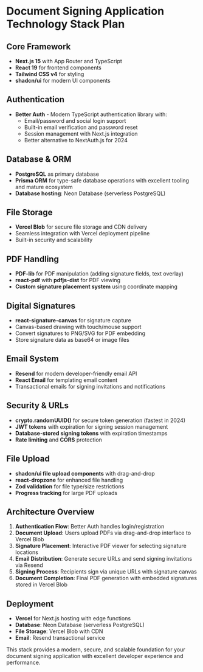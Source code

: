# Document Signing Application Technology Stack Plan

## **Core Framework**
- **Next.js 15** with App Router and TypeScript
- **React 19** for frontend components
- **Tailwind CSS v4** for styling
- **shadcn/ui** for modern UI components

## **Authentication**
- **Better Auth** - Modern TypeScript authentication library with:
  - Email/password and social login support
  - Built-in email verification and password reset
  - Session management with Next.js integration
  - Better alternative to NextAuth.js for 2024

## **Database & ORM**
- **PostgreSQL** as primary database
- **Prisma ORM** for type-safe database operations with excellent tooling and mature ecosystem
- **Database hosting**: Neon Database (serverless PostgreSQL)

## **File Storage**
- **Vercel Blob** for secure file storage and CDN delivery
- Seamless integration with Vercel deployment pipeline
- Built-in security and scalability

## **PDF Handling**
- **PDF-lib** for PDF manipulation (adding signature fields, text overlay)
- **react-pdf** with **pdfjs-dist** for PDF viewing
- **Custom signature placement system** using coordinate mapping

## **Digital Signatures**
- **react-signature-canvas** for signature capture
- Canvas-based drawing with touch/mouse support
- Convert signatures to PNG/SVG for PDF embedding
- Store signature data as base64 or image files

## **Email System**
- **Resend** for modern developer-friendly email API
- **React Email** for templating email content
- Transactional emails for signing invitations and notifications

## **Security & URLs**
- **crypto.randomUUID()** for secure token generation (fastest in 2024)
- **JWT tokens** with expiration for signing session management
- **Database-stored signing tokens** with expiration timestamps
- **Rate limiting** and **CORS** protection

## **File Upload**
- **shadcn/ui file upload components** with drag-and-drop
- **react-dropzone** for enhanced file handling
- **Zod validation** for file type/size restrictions
- **Progress tracking** for large PDF uploads

## **Architecture Overview**
1. **Authentication Flow**: Better Auth handles login/registration
2. **Document Upload**: Users upload PDFs via drag-and-drop interface to Vercel Blob
3. **Signature Placement**: Interactive PDF viewer for selecting signature locations
4. **Email Distribution**: Generate secure URLs and send signing invitations via Resend
5. **Signing Process**: Recipients sign via unique URLs with signature canvas
6. **Document Completion**: Final PDF generation with embedded signatures stored in Vercel Blob

## **Deployment**
- **Vercel** for Next.js hosting with edge functions
- **Database**: Neon Database (serverless PostgreSQL)
- **File Storage**: Vercel Blob with CDN
- **Email**: Resend transactional service

This stack provides a modern, secure, and scalable foundation for your document signing application with excellent developer experience and performance.